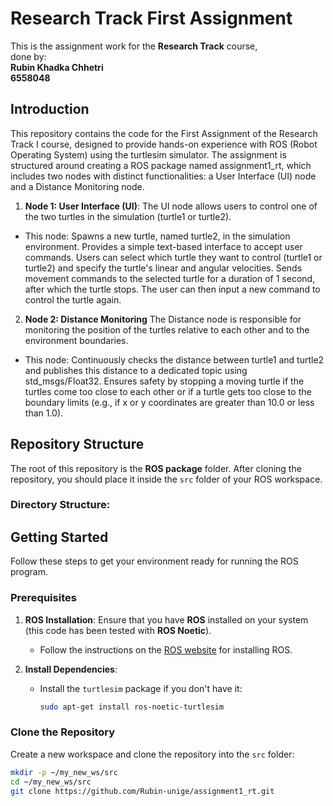 # Research Track First Assignment

This is the assignment work for the **Research Track** course,  
done by: <br>
**Rubin Khadka Chhetri** <br>
**6558048**

## Introduction

This repository contains the code for the First Assignment of the Research Track I course, designed to provide hands-on experience with ROS (Robot Operating System) using the turtlesim simulator. The assignment is structured around creating a ROS package named assignment1_rt, which includes two nodes with distinct functionalities: a User Interface (UI) node and a Distance Monitoring node.

1. **Node 1: User Interface (UI)**: The UI node allows users to control one of the two turtles in the simulation (turtle1 or turtle2).
- This node:   Spawns a new turtle, named turtle2, in the simulation environment.
Provides a simple text-based interface to accept user commands. Users can select which turtle they want to control (turtle1 or turtle2) and specify the turtle's linear and angular velocities.
Sends movement commands to the selected turtle for a duration of 1 second, after which the turtle stops. The user can then input a new command to control the turtle again.

2. **Node 2: Distance Monitoring**
The Distance node is responsible for monitoring the position of the turtles relative to each other and to the environment boundaries. 
- This node:   Continuously checks the distance between turtle1 and turtle2 and publishes this distance to a dedicated topic using std_msgs/Float32.
Ensures safety by stopping a moving turtle if the turtles come too close to each other or if a turtle gets too close to the boundary limits (e.g., if x or y coordinates are greater than 10.0 or less than 1.0).

## Repository Structure

The root of this repository is the **ROS package** folder. After cloning the repository, you should place it inside the `src` folder of your ROS workspace.

### Directory Structure:



## Getting Started

Follow these steps to get your environment ready for running the ROS program.

### Prerequisites

1. **ROS Installation**: Ensure that you have **ROS** installed on your system (this code has been tested with **ROS Noetic**).
   - Follow the instructions on the [ROS website](http://www.ros.org) for installing ROS.
   
2. **Install Dependencies**:
   - Install the `turtlesim` package if you don't have it:
     ```bash
     sudo apt-get install ros-noetic-turtlesim
     ```

### Clone the Repository

Create a new workspace and clone the repository into the `src` folder:

```bash
mkdir -p ~/my_new_ws/src
cd ~/my_new_ws/src
git clone https://github.com/Rubin-unige/assignment1_rt.git
